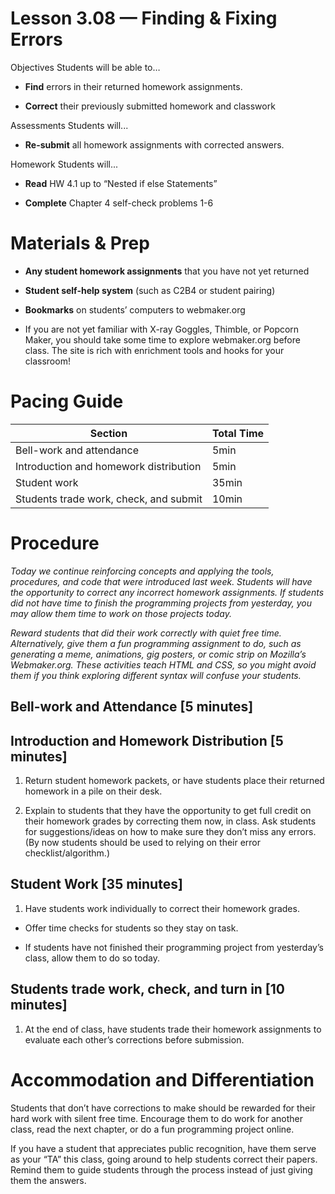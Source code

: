 Lesson 3.08 — Finding & Fixing Errors
====================================================================================================

Objectives Students will be able to…

-   **Find** errors in their returned homework assignments.

-   **Correct** their previously submitted homework and classwork

Assessments Students will...

-   **Re-submit** all homework assignments with corrected answers.

Homework Students will...

-   **Read** HW 4.1 up to “Nested if else Statements”

-   **Complete** Chapter 4 self-check problems 1-6

Materials & Prep
================

-   **Any student homework assignments** that you have not yet returned

-   **Student self-help system** (such as C2B4 or student pairing)

-   **Bookmarks** on students’ computers to webmaker.org

-   If you are not yet familiar with X-ray Goggles, Thimble, or Popcorn Maker, you should take some time to explore webmaker.org before class. The site is rich with enrichment tools and hooks for your classroom!

Pacing Guide
============

| Section                                | Total Time |
|----------------------------------------|------------|
| Bell-work and attendance               | 5min       |
| Introduction and homework distribution | 5min       |
| Student work                           | 35min      |
| Students trade work, check, and submit | 10min      |

Procedure
=========

*Today we continue reinforcing concepts and applying the tools, procedures, and code that were introduced last week. Students will have the opportunity to correct any incorrect homework assignments. If students did not have time to finish the programming projects from yesterday, you may allow them time to work on those projects today.*

*Reward students that did their work correctly with quiet free time. Alternatively, give them a fun programming assignment to do, such as generating a meme, animations, gig posters, or comic strip on Mozilla’s Webmaker.org. These activities teach HTML and CSS, so you might avoid them if you think exploring different syntax will confuse your students.*

Bell-work and Attendance \[5 minutes\]
--------------------------------------

Introduction and Homework Distribution \[5 minutes\]
----------------------------------------------------

1. Return student homework packets, or have students place their returned homework in a pile on their desk.

2. Explain to students that they have the opportunity to get full credit on their homework grades by correcting them now, in class. Ask students for suggestions/ideas on how to make sure they don’t miss any errors. (By now students should be used to relying on their error checklist/algorithm.)

Student Work \[35 minutes\]
---------------------------

1. Have students work individually to correct their homework grades.

-   Offer time checks for students so they stay on task.

-   If students have not finished their programming project from yesterday’s class, allow them to do so today.

Students trade work, check, and turn in \[10 minutes\]
------------------------------------------------------

1. At the end of class, have students trade their homework assignments to evaluate each other’s corrections before submission.

Accommodation and Differentiation
=================================

Students that don’t have corrections to make should be rewarded for their hard work with silent free time. Encourage them to do work for another class, read the next chapter, or do a fun programming project online.

If you have a student that appreciates public recognition, have them serve as your “TA” this class, going around to help students correct their papers. Remind them to guide students through the process instead of just giving them the answers.

